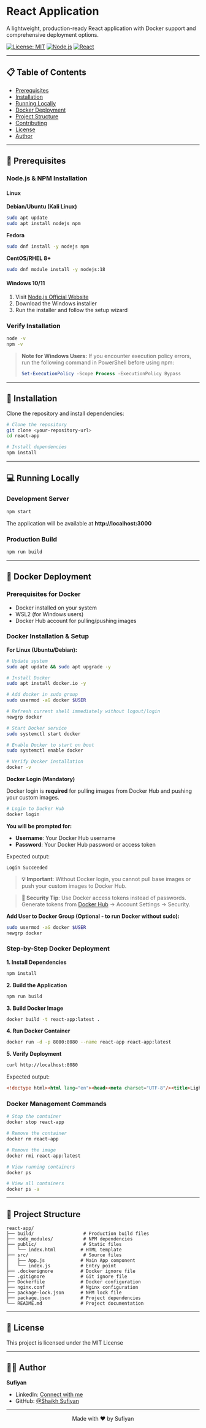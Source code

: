 # React Application

A lightweight, production-ready React application with Docker support and comprehensive deployment options.

[![License: MIT](https://img.shields.io/badge/License-MIT-blue.svg)](https://opensource.org/licenses/MIT)
[![Node.js](https://img.shields.io/badge/node-%3E%3D18.0.0-brightgreen)](https://nodejs.org/)
[![React](https://img.shields.io/badge/react-18.x-61dafb)](https://reactjs.org/)

---

## 📋 Table of Contents

- [Prerequisites](#prerequisites)
- [Installation](#installation)
- [Running Locally](#running-locally)
- [Docker Deployment](#docker-deployment)
- [Project Structure](#project-structure)
- [Contributing](#contributing)
- [License](#license)
- [Author](#author)

---

## 🔧 Prerequisites

### Node.js & NPM Installation

#### Linux

**Debian/Ubuntu (Kali Linux)**
```bash
sudo apt update
sudo apt install nodejs npm
```

**Fedora**
```bash
sudo dnf install -y nodejs npm
```

**CentOS/RHEL 8+**
```bash
sudo dnf module install -y nodejs:18
```

#### Windows 10/11

1. Visit [Node.js Official Website](https://nodejs.org/en/download)
2. Download the Windows installer
3. Run the installer and follow the setup wizard

### Verify Installation

```bash
node -v
npm -v
```

> **Note for Windows Users:** If you encounter execution policy errors, run the following command in PowerShell before using npm:
> ```powershell
> Set-ExecutionPolicy -Scope Process -ExecutionPolicy Bypass
> ```

---

## 🚀 Installation

Clone the repository and install dependencies:

```bash
# Clone the repository
git clone <your-repository-url>
cd react-app

# Install dependencies
npm install
```

---

## 💻 Running Locally

### Development Server

```bash
npm start
```

The application will be available at **http://localhost:3000**

### Production Build

```bash
npm run build
```

---

## 🐳 Docker Deployment

### Prerequisites for Docker

- Docker installed on your system
- WSL2 (for Windows users)
- Docker Hub account for pulling/pushing images

### Docker Installation & Setup

**For Linux (Ubuntu/Debian):**
```bash
# Update system
sudo apt update && sudo apt upgrade -y

# Install Docker
sudo apt install docker.io -y

# Add docker in sudo group
sudo usermod -aG docker $USER

# Refresh current shell immediately without logout/login  
newgrp docker             

# Start Docker service
sudo systemctl start docker

# Enable Docker to start on boot
sudo systemctl enable docker

# Verify Docker installation
docker -v
```

**Docker Login (Mandatory)**

Docker login is **required** for pulling images from Docker Hub and pushing your custom images.

```bash
# Login to Docker Hub
docker login
```

**You will be prompted for:**
- **Username**: Your Docker Hub username
- **Password**: Your Docker Hub password or access token

Expected output:
```
Login Succeeded
```

> **💡 Important**: Without Docker login, you cannot pull base images or push your custom images to Docker Hub.

> **🔐 Security Tip**: Use Docker access tokens instead of passwords. Generate tokens from [Docker Hub](https://hub.docker.com) → Account Settings → Security.

**Add User to Docker Group (Optional - to run Docker without sudo):**
```bash
sudo usermod -aG docker $USER
newgrp docker
```

### Step-by-Step Docker Deployment

**1. Install Dependencies**
```bash
npm install
```

**2. Build the Application**
```bash
npm run build
```

**3. Build Docker Image**
```bash
docker build -t react-app:latest .
```

**4. Run Docker Container**
```bash
docker run -d -p 8080:8080 --name react-app react-app:latest
```

**5. Verify Deployment**
```bash
curl http://localhost:8080
```

Expected output:
```html
<!doctype html><html lang="en"><head><meta charset="UTF-8"/><title>Lightweight React App</title><script defer="defer" src="/static/js/main.d2075b9f.js"></script></head><body><div id="root"></div></body></html>
```

### Docker Management Commands

```bash
# Stop the container
docker stop react-app

# Remove the container
docker rm react-app

# Remove the image
docker rmi react-app:latest

# View running containers
docker ps

# View all containers
docker ps -a
```

---

## 📁 Project Structure

```
react-app/
├── build/                  # Production build files
├── node_modules/           # NPM dependencies
├── public/                 # Static files
│   └── index.html         # HTML template
├── src/                    # Source files
│   ├── App.js             # Main App component
│   └── index.js           # Entry point
├── .dockerignore          # Docker ignore file
├── .gitignore             # Git ignore file
├── Dockerfile             # Docker configuration
├── nginx.conf             # Nginx configuration
├── package-lock.json      # NPM lock file
├── package.json           # Project dependencies
└── README.md              # Project documentation
```

---

## 📄 License

This project is licensed under the MIT License

---

## 👨‍💻 Author

**Sufiyan**

- LinkedIn: [Connect with me](https://www.linkedin.com/in/shaikh-sufiyan01/)
- GitHub: [@Shaikh Sufiyan](https://github.com/Sufiyan0114)

---

<div align="center">
  Made with ❤️ by Sufiyan
</div>
